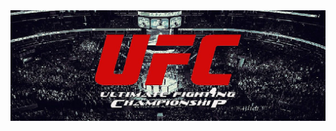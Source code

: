 <!DOCTYPE html>
<html lang="en">
<head>
    <meta charset="UTF-8">
    <meta name="viewport" content="width=device-width, initial-scale=1.0">
    <title>Site sobre o Esporte de Combate MMA</title>
</head>
<body>
    <main>
        <div>
            <img src="./imagens/UFC.jpg" alt="Lutador de MMA">
        </div>
    </main>
</body>
</html>
